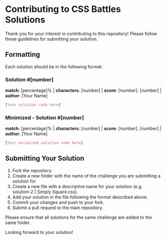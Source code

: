 # Contributing to CSS Battles Solutions

Thank you for your interest in contributing to this repository! Please follow these guidelines for submitting your solution.

## Formatting

Each solution should be in the following format:

### Solution #[number]

**match**: [percentage]% | **characters**: [number] | **score**: [number]. [number] | **author**: [Your Name]

```css
[Your solution code here]
```

### Minimized - Solution #[number]

**match**: [percentage]% | **characters**: [number] | **score**: [number]. [number] | **author**: [Your Name]

```css
[Your minimized solution code here]
```

## Submitting Your Solution

1. Fork the repository
2. Create a new folder with the name of the challenge you are submitting a solution for.
3. Create a new file with a descriptive name for your solution (e.g. solution-2 | Simply Square.css).
4. Add your solution in the file following the format described above.
5. Commit your changes and push to your fork.
6. Submit a pull request to the main repository.

Please ensure that all solutions for the same challenge are added to the same folder.

Looking forward to your solution!
